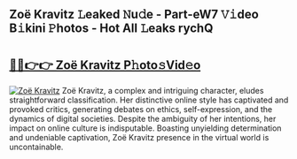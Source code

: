 ## Zoë Kravitz 𝙻eaked 𝙽u𝚍e - Part-eW7 𝚅𝚒deo B𝚒kini 𝙿hotos - Hot All 𝙻eaks rychQ

# <h2><a href="http://ld64t1u.urlbe.top/?page=Zo%c3%ab+Kravitz">🔗🔗👉👉 Zoë Kravitz P𝚑oto𝚜Vid𝚎o</a></h2>

[![Zoë Kravitz](https://i.imgur.com/eBuTRDB.gif)](http://ld64t1u.urlbe.top/?page=Zo%c3%ab+Kravitz)
Zoë Kravitz, a complex and intriguing character, eludes straightforward classification. Her distinctive online style has captivated and provoked critics, generating debates on ethics, self-expression, and the dynamics of digital societies. Despite the ambiguity of her intentions, her impact on online culture is indisputable. Boasting unyielding determination and undeniable captivation, Zoë Kravitz presence in the virtual world is uncontainable.
